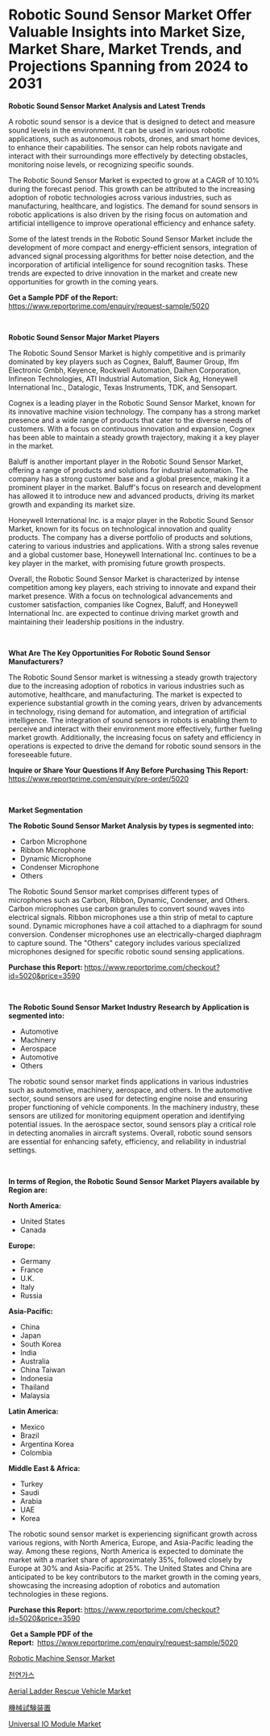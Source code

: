 <p><h1>Robotic Sound Sensor Market Offer Valuable Insights into Market Size, Market Share, Market Trends, and Projections Spanning from 2024 to 2031</h1></p><p><strong>Robotic Sound Sensor Market Analysis and Latest Trends</strong></p>
<p><p>A robotic sound sensor is a device that is designed to detect and measure sound levels in the environment. It can be used in various robotic applications, such as autonomous robots, drones, and smart home devices, to enhance their capabilities. The sensor can help robots navigate and interact with their surroundings more effectively by detecting obstacles, monitoring noise levels, or recognizing specific sounds.</p><p>The Robotic Sound Sensor Market is expected to grow at a CAGR of 10.10% during the forecast period. This growth can be attributed to the increasing adoption of robotic technologies across various industries, such as manufacturing, healthcare, and logistics. The demand for sound sensors in robotic applications is also driven by the rising focus on automation and artificial intelligence to improve operational efficiency and enhance safety.</p><p>Some of the latest trends in the Robotic Sound Sensor Market include the development of more compact and energy-efficient sensors, integration of advanced signal processing algorithms for better noise detection, and the incorporation of artificial intelligence for sound recognition tasks. These trends are expected to drive innovation in the market and create new opportunities for growth in the coming years.</p></p>
<p><strong>Get a Sample PDF of the Report:&nbsp;</strong> <a href="https://www.reportprime.com/enquiry/request-sample/5020">https://www.reportprime.com/enquiry/request-sample/5020</a></p>
<p>&nbsp;</p>
<p><strong>Robotic Sound Sensor Major Market Players</strong></p>
<p><p>The Robotic Sound Sensor Market is highly competitive and is primarily dominated by key players such as Cognex, Baluff, Baumer Group, Ifm Electronic Gmbh, Keyence, Rockwell Automation, Daihen Corporation, Infineon Technologies, ATI Industrial Automation, Sick Ag, Honeywell International Inc., Datalogic, Texas Instruments, TDK, and Sensopart.</p><p>Cognex is a leading player in the Robotic Sound Sensor Market, known for its innovative machine vision technology. The company has a strong market presence and a wide range of products that cater to the diverse needs of customers. With a focus on continuous innovation and expansion, Cognex has been able to maintain a steady growth trajectory, making it a key player in the market.</p><p>Baluff is another important player in the Robotic Sound Sensor Market, offering a range of products and solutions for industrial automation. The company has a strong customer base and a global presence, making it a prominent player in the market. Baluff's focus on research and development has allowed it to introduce new and advanced products, driving its market growth and expanding its market size.</p><p>Honeywell International Inc. is a major player in the Robotic Sound Sensor Market, known for its focus on technological innovation and quality products. The company has a diverse portfolio of products and solutions, catering to various industries and applications. With a strong sales revenue and a global customer base, Honeywell International Inc. continues to be a key player in the market, with promising future growth prospects.</p><p>Overall, the Robotic Sound Sensor Market is characterized by intense competition among key players, each striving to innovate and expand their market presence. With a focus on technological advancements and customer satisfaction, companies like Cognex, Baluff, and Honeywell International Inc. are expected to continue driving market growth and maintaining their leadership positions in the industry.</p></p>
<p>&nbsp;</p>
<p><strong>What Are The Key Opportunities For Robotic Sound Sensor Manufacturers?</strong></p>
<p><p>The Robotic Sound Sensor market is witnessing a steady growth trajectory due to the increasing adoption of robotics in various industries such as automotive, healthcare, and manufacturing. The market is expected to experience substantial growth in the coming years, driven by advancements in technology, rising demand for automation, and integration of artificial intelligence. The integration of sound sensors in robots is enabling them to perceive and interact with their environment more effectively, further fueling market growth. Additionally, the increasing focus on safety and efficiency in operations is expected to drive the demand for robotic sound sensors in the foreseeable future.</p></p>
<p><strong>Inquire or Share Your Questions If Any Before Purchasing This Report:</strong> <a href="https://www.reportprime.com/enquiry/pre-order/5020">https://www.reportprime.com/enquiry/pre-order/5020</a></p>
<p>&nbsp;</p>
<p><strong>Market Segmentation</strong></p>
<p><strong>The Robotic Sound Sensor Market Analysis by types is segmented into:</strong></p>
<p><ul><li>Carbon Microphone</li><li>Ribbon Microphone</li><li>Dynamic Microphone</li><li>Condenser Microphone</li><li>Others</li></ul></p>
<p><p>The Robotic Sound Sensor market comprises different types of microphones such as Carbon, Ribbon, Dynamic, Condenser, and Others. Carbon microphones use carbon granules to convert sound waves into electrical signals. Ribbon microphones use a thin strip of metal to capture sound. Dynamic microphones have a coil attached to a diaphragm for sound conversion. Condenser microphones use an electrically-charged diaphragm to capture sound. The "Others" category includes various specialized microphones designed for specific robotic sound sensing applications.</p></p>
<p><strong>Purchase this Report:&nbsp;</strong><a href="https://www.reportprime.com/checkout?id=5020&price=3590">https://www.reportprime.com/checkout?id=5020&price=3590</a></p>
<p>&nbsp;</p>
<p><strong>The Robotic Sound Sensor Market Industry Research by Application is segmented into:</strong></p>
<p><ul><li>Automotive</li><li>Machinery</li><li>Aerospace</li><li>Automotive</li><li>Others</li></ul></p>
<p><p>The robotic sound sensor market finds applications in various industries such as automotive, machinery, aerospace, and others. In the automotive sector, sound sensors are used for detecting engine noise and ensuring proper functioning of vehicle components. In the machinery industry, these sensors are utilized for monitoring equipment operation and identifying potential issues. In the aerospace sector, sound sensors play a critical role in detecting anomalies in aircraft systems. Overall, robotic sound sensors are essential for enhancing safety, efficiency, and reliability in industrial settings.</p></p>
<p>&nbsp;</p>
<p><strong>In terms of Region, the Robotic Sound Sensor Market Players available by Region are:</strong></p>
<p>
    <p> <strong> North America: </strong>
        <ul>
            <li>United States</li>
            <li>Canada</li>
        </ul>
        </p> 
    <p> <strong> Europe: </strong>
        <ul>
            <li>Germany</li>
            <li>France</li>
            <li>U.K.</li>
            <li>Italy</li>
            <li>Russia</li>
        </ul>
        </p> 
    <p> <strong> Asia-Pacific: </strong>
        <ul>
            <li>China</li>
            <li>Japan</li>
            <li>South Korea</li>
            <li>India</li>
            <li>Australia</li>
            <li>China Taiwan</li>
            <li>Indonesia</li>
            <li>Thailand</li>
            <li>Malaysia</li>
        </ul>
        </p> 
    <p> <strong> Latin America: </strong>
        <ul>
            <li>Mexico</li>
            <li>Brazil</li>
            <li>Argentina Korea</li>
            <li>Colombia</li>
        </ul>
        </p> 
    <p> <strong> Middle East & Africa: </strong>
        <ul>
            <li>Turkey</li>
            <li>Saudi</li>
            <li>Arabia</li>
            <li>UAE</li>
            <li>Korea</li>
        </ul>
    </p>
    </p>
<p><p>The robotic sound sensor market is experiencing significant growth across various regions, with North America, Europe, and Asia-Pacific leading the way. Among these regions, North America is expected to dominate the market with a market share of approximately 35%, followed closely by Europe at 30% and Asia-Pacific at 25%. The United States and China are anticipated to be key contributors to the market growth in the coming years, showcasing the increasing adoption of robotics and automation technologies in these regions.</p></p>
<p><strong>Purchase this Report: </strong><a href="https://www.reportprime.com/checkout?id=5020&price=3590">https://www.reportprime.com/checkout?id=5020&price=3590</a></p>
<p>&nbsp;<strong>Get a Sample PDF of the Report:&nbsp;&nbsp;</strong><a href="https://www.reportprime.com/enquiry/request-sample/5020">https://www.reportprime.com/enquiry/request-sample/5020</a></p>
<p><strong></strong></p>
<p><p><a href="https://github.com/nicholepatriciadoylenwnrjr0/Market-Research-Report-List-1/blob/main/robotic-machine-sensor-market.md">Robotic Machine Sensor Market</a></p><p><a href="https://github.com/FelipeGrrady654556/Market-Research-Report-List-1/blob/main/236617714302.md">천연가스</a></p><p><a href="https://issuu.com/reportprime-2/docs/aerial-ladder-rescue-vehicle-market-size-2030.pptx">Aerial Ladder Rescue Vehicle Market</a></p><p><a href="https://github.com/pepo3k/Market-Research-Report-List-1/blob/main/714660415537.md">機械試験装置</a></p><p><a href="https://github.com/gamblestampleyjenny50m5sl6/Market-Research-Report-List-2/blob/main/universal-io-module-market.md">Universal IO Module Market</a></p></p>